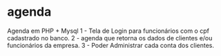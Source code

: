 # agenda
Agenda em PHP + Mysql
1 - Tela de Login para funcionários com o cpf cadastrado no banco.
2 - agenda que retorna os dados de clientes e/ou funcionários da empresa.
3 - Poder Administrar cada conta dos clientes.

